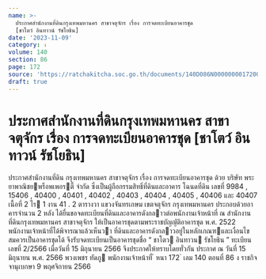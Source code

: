 ```yaml
---
name: >-
  ประกาศสำนักงานที่ดินกรุงเทพมหานคร สาขาจตุจักร เรื่อง การจดทะเบียนอาคารชุด
  [ชาโตว์ อินทาวน์ รัชโยธิน]
date: '2023-11-09'
category: ง
volume: 140
section: 86
page: 172
source: 'https://ratchakitcha.soc.go.th/documents/140D086N0000000017200.pdf'
draft: true
---
```


# ประกาศสำนักงานที่ดินกรุงเทพมหานคร สาขาจตุจักร เรื่อง การจดทะเบียนอาคารชุด [ชาโตว์ อินทาวน์ รัชโยธิน]

ประกาศสํานักงานที่ดิน กรุงเทพมหานคร สาขาจตุจักร เรื่อง การจดทะเบียนอาคารชุด ด้วย บริษัท พระยาพาณิชยพร็อพเพอรตี้ จํากัด ซึ่งเป็นผู้ถือกรรมสิทธิ์ที่ดินและอาคาร โฉนดที่ดิน เลขที่ 9984 , 15406 , 40400 , 40401 , 40402 , 40403 , 40404 , 40405 , 40406 และ 40407 เนื้อที่ 2 ไร 1 งาน 41 . 2 ตารางวา แขวงจันทรเกษม เขตจตุจักร กรุงเทพมหานคร ประกอบด้วยอาคารจํานวน 2 หลัง ได้ยื่นขอจดทะเบียนที่ดินและอาคารดังกลาวต่อพนักงานเจ้าหน้าที่ ณ สํานักงานที่ดินกรุงเทพมหานคร สาขาจตุจักร ให้เป็นอาคารชุดตามพระราชบัญญัติอาคารชุด พ.ศ. 2522 พนักงานเจ้าหน้าที่ได้พิจารณาแล้วเห็นวา ที่ดินและอาคารดังกลาวอยู่ในหลักเกณฑและเงื่อนไข สมควรเป็นอาคารชุดได้ จึงรับจดทะเบียนเป็นอาคารชุดชื่อ “ ชาโตว อินทาวน รัชโยธิน ” ทะเบียนเลขที่ 2/2566 เมื่อวันที่ 15 มิถุนายน 2566 จึงประกาศให้ทราบโดยทั่วกัน ประกาศ ณ วันที่ 15 มิถุนายน พ.ศ. 2566 พวงเพชร ทัดภู พนักงานเจ้าหน้าที่ ้ หนา 172 ่ เลม 140 ตอนที่ 86 ง ราชกิจจานุเบกษา 9 พฤศจิกายน 2566
